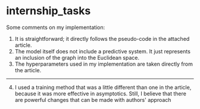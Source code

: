 # internship_tasks

Some comments on my implementation: 
1) It is straightforward; it directly follows the pseudo-code in the attached article. 
2) The model itself does not include a predictive system. It just represents an inclusion of the graph into the Euclidean space. 
3) The hyperparameters used in my implementation are taken directly from the article.

---
4) I used a training method that was a little different than one in the article, because it was more effective in asymptotics.
Still, I believe that there are powerful changes that can be made with authors' approach
